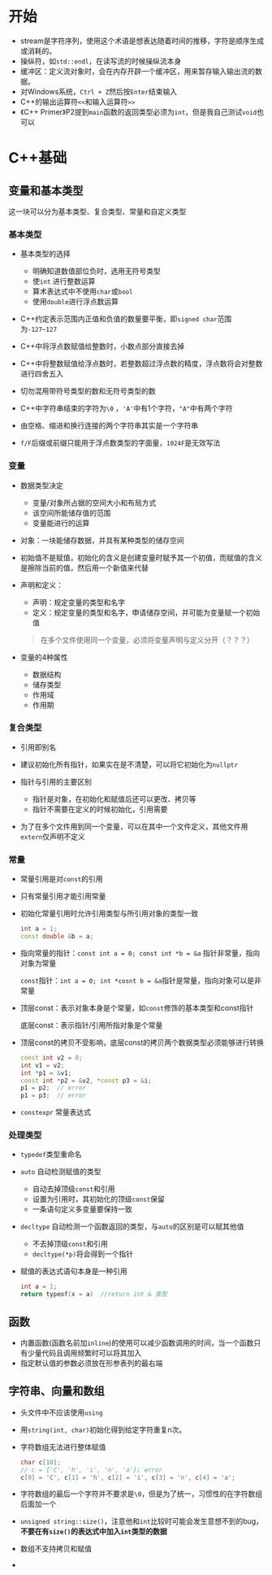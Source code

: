 # 开始

- stream是字符序列，使用这个术语是想表达随着时间的推移，字符是顺序生成或消耗的。
- 操纵符，如`std::endl`，在读写流的时候操纵流本身
- 缓冲区：定义流对象时，会在内存开辟一个缓冲区，用来暂存输入输出流的数据。
- 对Windows系统，`Ctrl + Z`然后按`Enter`结束输入
- C++的输出运算符`<<`和输入运算符`>>`
- 《C++ Primer》P2提到`main`函数的返回类型必须为`int`，但是我自己测试`void`也可以

# C++基础

## 变量和基本类型

这一块可以分为基本类型、复合类型、常量和自定义类型

### 基本类型

- 基本类型的选择

  - 明确知道数值部位负时，选用无符号类型
  - 使`int` 进行整数运算
  - 算术表达式中不使用`char`或`bool`
  - 使用`double`进行浮点数运算
  
- C++约定表示范围内正值和负值的数量要平衡，即`signed char`范围为`-127~127`

- C++中将浮点数赋值给整数时，小数点部分直接去掉

- C++中将整数赋值给浮点数时，若整数超过浮点数的精度，浮点数将会对整数进行四舍五入

- 切勿混用带符号类型的数和无符号类型的数

- C++中字符串结束的字符为`\0` ，`'A'`中有1个字符，`"A"`中有两个字符

- 由空格、缩进和换行连接的两个字符串其实是一个字符串

- `f/F`后缀或前缀只能用于浮点数类型的字面量，`1024F`是无效写法

### 变量

- 数据类型决定
  - 变量/对象所占据的空间大小和布局方式
  - 该空间所能储存值的范围
  - 变量能进行的运算

- 对象：一块能储存数据，并具有某种类型的储存空间

- 初始值不是赋值，初始化的含义是创建变量时赋予其一个初值，而赋值的含义是擦除当前的值，然后用一个新值来代替

- 声明和定义：
  - 声明：规定变量的类型和名字
  - 定义：规定变量的类型和名字，申请储存空间，并可能为变量赋一个初始值
  >  在多个文件使用同一个变量，必须将变量声明与定义分开（？？？）

- 变量的4种属性
  - 数据结构
  - 储存类型
  - 作用域
  - 作用期

### 复合类型

- 引用即别名

- 建议初始化所有指针，如果实在是不清楚，可以将它初始化为`nullptr`

- 指针与引用的主要区别

  - 指针是对象，在初始化和赋值后还可以更改、拷贝等
  - 指针不需要在定义的时候初始化，引用需要

- 为了在多个文件用到同一个变量，可以在其中一个文件定义，其他文件用`extern`仅声明不定义

### 常量

-  常量引用是对`const`的引用

- 只有常量引用才能引用常量

- 初始化常量引用时允许引用类型与所引用对象的类型一致

  ```c++
  int a = 1;
  const double &b = a;
  ```

- 指向常量的指针：`const int a = 0; const int *b = &a` 指针非常量，指向对象为常量

  `const`指针：`int a = 0; int *cosnt b = &a`指针是常量，指向对象可以是非常量
  
- 顶层const：表示对象本身是个常量，如`const`修饰的基本类型和const指针

  底层const：表示指针/引用所指对象是个常量

- 顶层const的拷贝不受影响，底层const的拷贝两个数据类型必须能够进行转换

  ```c++
  const int v2 = 0;
  int v1 = v2;
  int *p1 = &v1;
  const int *p2 = &v2, *const p3 = &i;
  p1 = p2;	// error
  p1 = p3;	// error
  ```

- `constexpr` 常量表达式

### 处理类型

- `typedef`类型重命名

- `auto` 自动检测赋值的类型
  - 自动去掉顶级`const`和引用
  - 设置为引用时，其初始化的顶级`const`保留
  - 一条语句定义多变量要保持一致
- `decltype` 自动检测一个函数返回的类型，与`auto`的区别是可以赋其他值
  - 不去掉顶级`const`和引用
  - `decltype(*p)`将会得到一个指针

- 赋值的表达式语句本身是一种引用

  ```C++
  int a = 1;	
  return typeof(x = a)	//return int & 类型
  ```


## 函数

- 内置函数(函数名前加`inline`)的使用可以减少函数调用的时间，当一个函数只有少量代码且调用频繁时可以将其加入
- 指定默认值的参数必须放在形参表列的最右端

## 字符串、向量和数组

- 头文件中不应该使用`using`

- 用`string(int, char)`初始化得到给定字符重复n次。

- 字符数组无法进行整体赋值

  ```c++
  char c[10];
  // c = {'C', 'h', 'i', 'n', 'a'}; error
  c[0] = 'C', c[1] = 'h', c[2] = 'i', c[3] = 'n', c[4] = 'a';
  ```

- 字符数组的最后一个字符并不要求是`\0`，但是为了统一，习惯性的在字符数组后面加一个

- `unsigned string::size()`，注意他和`int`比较时可能会发生意想不到的bug，**不要在有`size()`的表达式中加入`int`类型的数据**

- 数组不支持拷贝和赋值

- 

